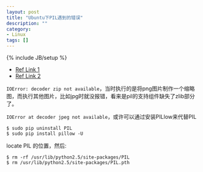 ```yaml
---
layout: post
title: "Ubuntu下PIL遇到的错误"
description: ""
category: 
- Linux
tags: []
---
```

{% include JB/setup %}

* [Ref Link 1](https://pythonadventures.wordpress.com/tag/decoder-zip-not-available/)
* [Ref Link 2](http://www.quke.org/post/python-pil-zip.html)

`IOError: decoder zip not available`，当时执行的是将png图片制作一个缩略图，而执行其他图片，比如jpg时就没报错，看来是pil的支持组件缺失了zlib部分了。

`IOError at decoder jpeg not available`，或许可以通过安装PILlow来代替PIL

	$ sudo pip uninstall PIL
	$ sudo pip install pillow -U

locate PIL 的位置，然后:

	$ rm -rf /usr/lib/python2.5/site-packages/PIL
	$ rm /usr/lib/python2.5/site-packages/PIL.pth
	
